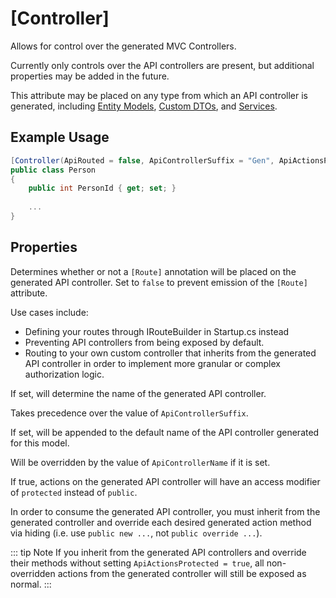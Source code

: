 # [Controller]

Allows for control over the generated MVC Controllers.

Currently only controls over the API controllers are present, but additional properties may be added in the future.
    
This attribute may be placed on any type from which an API controller is generated, including [Entity Models](/modeling/model-types/entities.md), [Custom DTOs](/modeling/model-types/dtos.md), and [Services](/modeling/model-types/services.md).

## Example Usage

``` c#
[Controller(ApiRouted = false, ApiControllerSuffix = "Gen", ApiActionsProtected = true)]
public class Person
{
    public int PersonId { get; set; }
    
    ...
}
```

## Properties

<Prop def="public bool ApiRouted { get; set; } = true;" />

Determines whether or not a `[Route]` annotation will be placed on the generated API controller. Set to `false` to prevent emission of the `[Route]` attribute.

Use cases include:
-  Defining your routes through IRouteBuilder in Startup.cs instead
-  Preventing API controllers from being exposed by default.
-  Routing to your own custom controller that inherits from the generated API controller in order to implement more granular or complex authorization logic.

<Prop def="public string ApiControllerName { get; set; } = null;" />

If set, will determine the name of the generated API controller.

Takes precedence over the value of `ApiControllerSuffix`.

<Prop def="public string ApiControllerSuffix { get; set; } = null;" />

If set, will be appended to the default name of the API controller generated for this model.

Will be overridden by the value of `ApiControllerName` if it is set.

<Prop def="public bool ApiActionsProtected { get; set; } = false;" />

If true, actions on the generated API controller will have an access modifier of `protected` instead of `public`.

In order to consume the generated API controller, you must inherit from the generated controller and override each desired generated action method via hiding (i.e. use `public new ...`, not `public override ...`).

::: tip Note
If you inherit from the generated API controllers and override their methods without setting `ApiActionsProtected = true`, all non-overridden actions from the generated controller will still be exposed as normal.
:::
